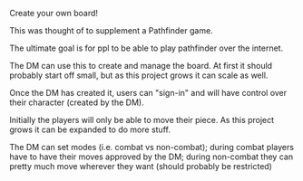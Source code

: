 Create your own board!

This was thought of to supplement a Pathfinder game.

The ultimate goal is for ppl to be able to play pathfinder over the internet.

The DM can use this to create and manage the board. At first it should probably
	start off small, but as this project grows it can scale as well.

Once the DM has created it, users can "sign-in" and will have control over their character (created by the DM).

Initially the players will only be able to move their piece. As this project grows it can be expanded to do more stuff.

The DM can set modes (i.e. combat vs non-combat); during combat players have to have their moves approved by the DM; during non-combat they can pretty much move wherever they want (should probably be restricted)
